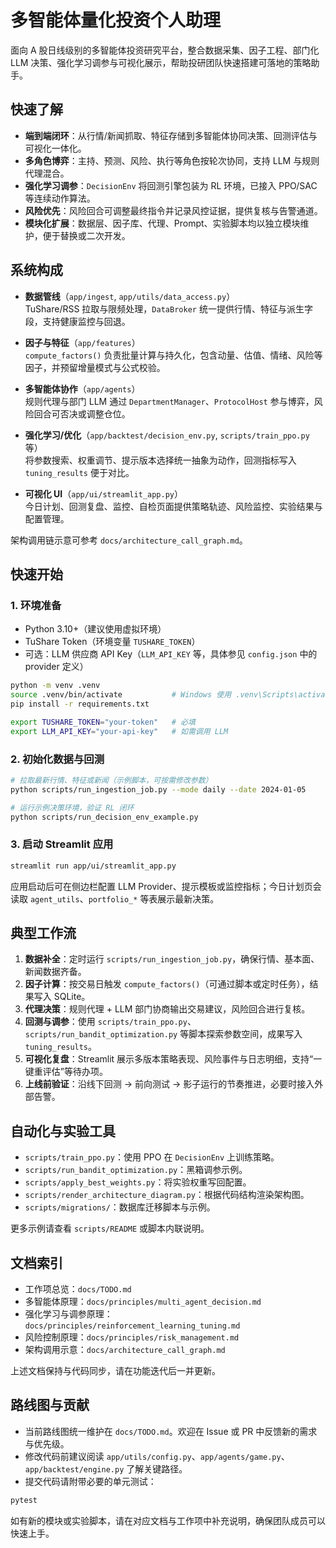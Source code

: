 # 多智能体量化投资个人助理

面向 A 股日线级别的多智能体投资研究平台，整合数据采集、因子工程、部门化 LLM 决策、强化学习调参与可视化展示，帮助投研团队快速搭建可落地的策略助手。

## 快速了解

- **端到端闭环**：从行情/新闻抓取、特征存储到多智能体协同决策、回测评估与可视化一体化。
- **多角色博弈**：主持、预测、风险、执行等角色按轮次协同，支持 LLM 与规则代理混合。
- **强化学习调参**：`DecisionEnv` 将回测引擎包装为 RL 环境，已接入 PPO/SAC 等连续动作算法。
- **风险优先**：风险回合可调整最终指令并记录风控证据，提供复核与告警通道。
- **模块化扩展**：数据层、因子库、代理、Prompt、实验脚本均以独立模块维护，便于替换或二次开发。

## 系统构成

- **数据管线**（`app/ingest`, `app/utils/data_access.py`）  
  TuShare/RSS 拉取与限频处理，`DataBroker` 统一提供行情、特征与派生字段，支持健康监控与回退。

- **因子与特征**（`app/features`）  
  `compute_factors()` 负责批量计算与持久化，包含动量、估值、情绪、风险等因子，并预留增量模式与公式校验。

- **多智能体协作**（`app/agents`）  
  规则代理与部门 LLM 通过 `DepartmentManager`、`ProtocolHost` 参与博弈，风险回合可否决或调整仓位。

- **强化学习/优化**（`app/backtest/decision_env.py`, `scripts/train_ppo.py` 等）  
  将参数搜索、权重调节、提示版本选择统一抽象为动作，回测指标写入 `tuning_results` 便于对比。

- **可视化 UI**（`app/ui/streamlit_app.py`）  
  今日计划、回测复盘、监控、自检页面提供策略轨迹、风险监控、实验结果与配置管理。

架构调用链示意可参考 `docs/architecture_call_graph.md`。

## 快速开始

### 1. 环境准备

- Python 3.10+（建议使用虚拟环境）
- TuShare Token（环境变量 `TUSHARE_TOKEN`）
- 可选：LLM 供应商 API Key（`LLM_API_KEY` 等，具体参见 `config.json` 中的 provider 定义）

```bash
python -m venv .venv
source .venv/bin/activate           # Windows 使用 .venv\Scripts\activate
pip install -r requirements.txt

export TUSHARE_TOKEN="your-token"   # 必填
export LLM_API_KEY="your-api-key"   # 如需调用 LLM
```

### 2. 初始化数据与回测

```bash
# 拉取最新行情、特征或新闻（示例脚本，可按需修改参数）
python scripts/run_ingestion_job.py --mode daily --date 2024-01-05

# 运行示例决策环境，验证 RL 闭环
python scripts/run_decision_env_example.py
```

### 3. 启动 Streamlit 应用

```bash
streamlit run app/ui/streamlit_app.py
```

应用启动后可在侧边栏配置 LLM Provider、提示模板或监控指标；今日计划页会读取 `agent_utils`、`portfolio_*` 等表展示最新决策。

## 典型工作流

1. **数据补全**：定时运行 `scripts/run_ingestion_job.py`，确保行情、基本面、新闻数据齐备。  
2. **因子计算**：按交易日触发 `compute_factors()`（可通过脚本或定时任务），结果写入 SQLite。  
3. **代理决策**：规则代理 + LLM 部门协商输出交易建议，风险回合进行复核。  
4. **回测与调参**：使用 `scripts/train_ppo.py`、`scripts/run_bandit_optimization.py` 等脚本探索参数空间，成果写入 `tuning_results`。  
5. **可视化复盘**：Streamlit 展示多版本策略表现、风险事件与日志明细，支持“一键重评估”等待办项。  
6. **上线前验证**：沿线下回测 → 前向测试 → 影子运行的节奏推进，必要时接入外部告警。

## 自动化与实验工具

- `scripts/train_ppo.py`：使用 PPO 在 `DecisionEnv` 上训练策略。  
- `scripts/run_bandit_optimization.py`：黑箱调参示例。  
- `scripts/apply_best_weights.py`：将实验权重写回配置。  
- `scripts/render_architecture_diagram.py`：根据代码结构渲染架构图。  
- `scripts/migrations/`：数据库迁移脚本与示例。

更多示例请查看 `scripts/README` 或脚本内联说明。

## 文档索引

- 工作项总览：`docs/TODO.md`  
- 多智能体原理：`docs/principles/multi_agent_decision.md`  
- 强化学习与调参原理：`docs/principles/reinforcement_learning_tuning.md`  
- 风险控制原理：`docs/principles/risk_management.md`  
- 架构调用示意：`docs/architecture_call_graph.md`

上述文档保持与代码同步，请在功能迭代后一并更新。

## 路线图与贡献

- 当前路线图统一维护在 `docs/TODO.md`。欢迎在 Issue 或 PR 中反馈新的需求与优先级。  
- 修改代码前建议阅读 `app/utils/config.py`、`app/agents/game.py`、`app/backtest/engine.py` 了解关键路径。  
- 提交代码请附带必要的单元测试：

```bash
pytest
```

如有新的模块或实验脚本，请在对应文档与工作项中补充说明，确保团队成员可以快速上手。
